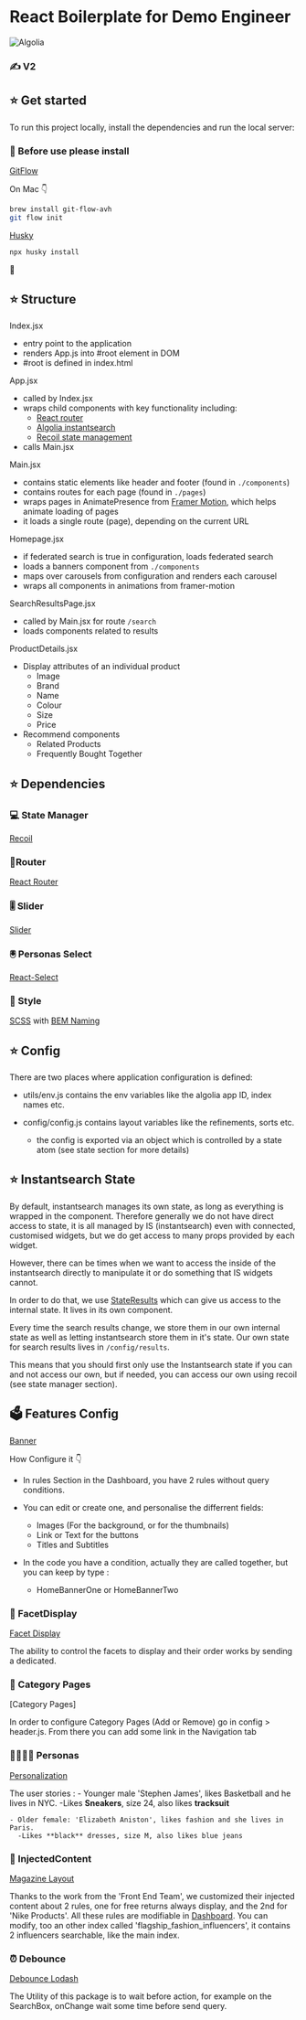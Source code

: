 # React Boilerplate for Demo Engineer

![Algolia](https://assets.codepen.io/707316/internal/avatars/users/default.png?fit=crop&format=auto&height=256&version=5&width=256)

<h3 style="font-family='Helvetica'; font-size=15px; font-weight=bold; color=grey;">✍️ V2</h3>

<h2 style="font-family='Helvetica'; font-size=15px; font-weight=bold; color=grey;">⭐️ Get started</h2>

To run this project locally, install the dependencies and run the local server:

<h3 style="font-family='Helvetica'; font-size=15px; font-weight=bold; color=grey;">👊 Before use please install</h3>

[GitFlow](https://danielkummer.github.io/git-flow-cheatsheet/)

On Mac 👇

```sh
brew install git-flow-avh
git flow init
```

[Husky](https://typicode.github.io/husky/#/)

```sh
npx husky install
```

🐶

<h2 style="font-family='Helvetica'; font-size=15px; font-weight=bold; color=grey;">⭐️ Structure</h2>

Index.jsx

- entry point to the application
- renders App.js into #root element in DOM
- #root is defined in index.html

App.jsx

- called by Index.jsx
- wraps child components with key functionality including:
  - [React router](https://reactrouter.com/docs/en/v6/getting-started/overview)
  - [Algolia instantsearch](https://github.com/algolia/react-instantsearch)
  - [Recoil state management](https://recoiljs.org/)
- calls Main.jsx

Main.jsx

- contains static elements like header and footer (found in `./components`)
- contains routes for each page (found in `./pages`)
- wraps pages in AnimatePresence from [Framer Motion](https://www.framer.com/docs/animate-presence/), which helps animate loading of pages
- it loads a single route (page), depending on the current URL

Homepage.jsx

- if federated search is true in configuration, loads federated search
- loads a banners component from `./components`
- maps over carousels from configuration and renders each carousel
- wraps all components in animations from framer-motion

SearchResultsPage.jsx

- called by Main.jsx for route `/search`
- loads components related to results

ProductDetails.jsx

- Display attributes of an individual product
  - Image
  - Brand
  - Name
  - Colour
  - Size
  - Price
- Recommend components
  - Related Products
  - Frequently Bought Together

<h2 style="font-family='Helvetica'; font-size=15px; font-weight=bold; color=grey;">⭐️ Dependencies</h2>

<h3 style="font-family='Helvetica'; font-size=15px; font-weight=bold; color=grey;">💻 State Manager</h3>

[Recoil](https://recoiljs.org/)

<h3 style="font-family='Helvetica'; font-size=15px; font-weight=bold; color=grey;">🚧Router</h3>

[React Router](https://v5.reactrouter.com/web/guides/quick-start)

<h3 style="font-family='Helvetica'; font-size=15px; font-weight=bold; color=grey;">🎚 Slider</h3>

[Slider](https://slider-react-component.vercel.app/)

<h3 style="font-family='Helvetica'; font-size=15px; font-weight=bold; color=grey;">🖲 Personas Select</h3>

[React-Select](https://www.npmjs.com/package/react-select)

<h3 style="font-family='Helvetica'; font-size=15px; font-weight=bold; color=grey;">🎨 Style</h3>

[SCSS](https://sass-lang.com/)
with
[BEM Naming](https://css-tricks.com/bem-101/)

<h2 style="font-family='Helvetica'; font-size=15px; font-weight=bold; color=grey;">⭐️ Config</h2>

There are two places where application configuration is defined:

- utils/env.js contains the env variables like the algolia app ID, index names etc.

- config/config.js contains layout variables like the refinements, sorts etc.
  - the config is exported via an object which is controlled by a state atom (see state section for more details)

<h2 style="font-family='Helvetica'; font-size=15px; font-weight=bold; color=grey;">⭐️ Instantsearch State</h2>

By default, instantsearch manages its own state, as long as everything is wrapped in the <Instantsearch> component. Therefore generally we do not have direct access to state, it is all managed by IS (instantsearch) even with connected, customised widgets, but we do get access to many props provided by each widget.

However, there can be times when we want to access the inside of the instantsearch directly to manipulate it or do something that IS widgets cannot.

In order to do that, we use [StateResults](https://www.algolia.com/doc/api-reference/widgets/state-results/react/#connector) which can give us access to the internal state. It lives in its own component.

Every time the search results change, we store them in our own internal state as well as letting instantsearch store them in it's state. Our own state for search results lives in `/config/results`.

This means that you should first only use the Instantsearch state if you can and not access our own, but if needed, you can access our own using recoil (see state manager section).

<h2 style="font-family='Helvetica'; font-size=15px; font-weight=bold; color=grey;">🗳 Features Config</h2>

[Banner](https://www.algolia.com/doc/guides/managing-results/rules/merchandising-and-promoting/how-to/add-banners/)

How Configure it 👇

- In rules Section in the Dashboard, you have 2 rules without query conditions.
- You can edit or create one, and personalise the differrent fields:
  - Images (For the background, or for the thumbnails)
  - Link or Text for the buttons
  - Titles and Subtitles
- In the code you have a condition, actually they are called together, but you can keep by type :

  - HomeBannerOne or HomeBannerTwo

<h3 style="font-family='Helvetica'; font-size=15px; font-weight=bold; color=grey;"> 👀 FacetDisplay</h3>

[Facet Display](https://www.algolia.com/doc/guides/building-search-ui/ui-and-ux-patterns/facet-display/react/)

The ability to control the facets to display and their order works by sending a dedicated.

<h3 style="font-family='Helvetica'; font-size=15px; font-weight=bold; color=grey;"> 👀 Category Pages</h3>

[Category Pages]

In order to configure Category Pages (Add or Remove) go in config > header.js. From there you can add some link in the Navigation tab

<h3 style="font-family='Helvetica'; font-size=15px; font-weight=bold; color=grey;"> 👩‍💼🧑‍💼 Personas</h3>

[Personalization](https://www.algolia.com/doc/guides/personalization/what-is-personalization/)

The user stories : - Younger male 'Stephen James', likes Basketball and he lives in NYC.
-Likes **Sneakers**, size 24, also likes **tracksuit**

    - Older female: 'Elizabeth Aniston', likes fashion and she lives in Paris.
      -Likes **black** dresses, size M, also likes blue jeans

<h3 style="font-family='Helvetica'; font-size=15px; font-weight=bold; color=grey;"> 💉 InjectedContent</h3>

[Magazine Layout](https://github.com/algolia/magazine-layout)

Thanks to the work from the 'Front End Team', we customized their injected content about 2 rules, one for free returns always display, and the 2nd for 'Nike Products'.
All these rules are modifiable in [Dashboard](https://www.algolia.com/apps/853MYZ81KY/rules/flagship_fashion).
You can modify, too an other index called 'flagship_fashion_influencers', it contains 2 influencers searchable, like the main index.

  <h3 style="font-family='Helvetica'; font-size=15px; font-weight=bold; color=grey;">⏰ Debounce</h3>

[Debounce Lodash](https://www.npmjs.com/package/lodash.debounce)

The Utility of this package is to wait before action, for example on the SearchBox, onChange wait some time before send query.
